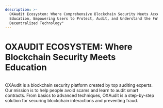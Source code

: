 ```yaml
---
description: >-
  OXAudit Ecosystem: Where Comprehensive Blockchain Security Meets Accessible
  Education, Empowering Users to Protect, Audit, and Understand the Future of
  Decentralized Technology"
---
```


# OXAUDIT ECOSYSTEM: Where Blockchain Security Meets Education

&#x20;

<figure><img src="https://2722733083-files.gitbook.io/~/files/v0/b/gitbook-x-prod.appspot.com/o/spaces%2FrqskLLhWyM775QpDzmtY%2Fuploads%2FE9RgNOVpcInaJXrWZv9U%2Fimage.png?alt=media&#x26;token=fe8eb67e-0a47-416a-b1cd-4a2e8e6b3efd" alt=""><figcaption></figcaption></figure>

OXAudit is a blockchain security platform created by top auditing experts. Our mission is to help people avoid scams and learn to audit smart contracts. From basics to advanced techniques, OXAudit is a step-by-step solution for securing blockchain interactions and preventing fraud.
